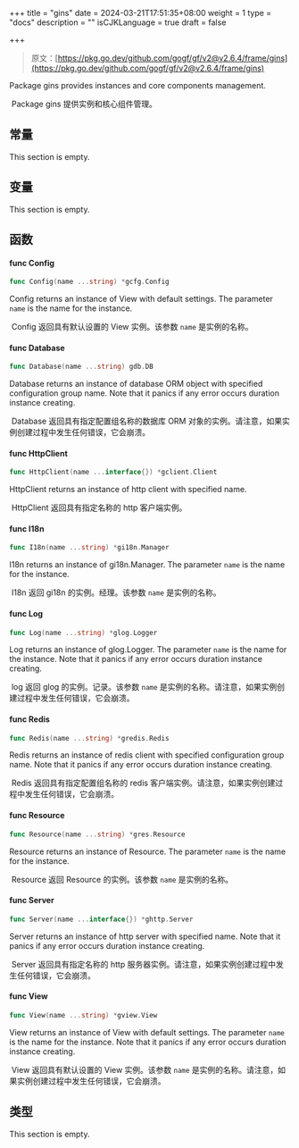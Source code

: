 +++
title = "gins"
date = 2024-03-21T17:51:35+08:00
weight = 1
type = "docs"
description = ""
isCJKLanguage = true
draft = false

+++

> 原文：[https://pkg.go.dev/github.com/gogf/gf/v2@v2.6.4/frame/gins](https://pkg.go.dev/github.com/gogf/gf/v2@v2.6.4/frame/gins)

Package gins provides instances and core components management.

​	Package gins 提供实例和核心组件管理。

## 常量

This section is empty.

## 变量

This section is empty.

## 函数

#### func Config

```go
func Config(name ...string) *gcfg.Config
```

Config returns an instance of View with default settings. The parameter `name` is the name for the instance.

​	Config 返回具有默认设置的 View 实例。该参数 `name` 是实例的名称。

#### func Database

```go
func Database(name ...string) gdb.DB
```

Database returns an instance of database ORM object with specified configuration group name. Note that it panics if any error occurs duration instance creating.

​	Database 返回具有指定配置组名称的数据库 ORM 对象的实例。请注意，如果实例创建过程中发生任何错误，它会崩溃。

#### func HttpClient

```go
func HttpClient(name ...interface{}) *gclient.Client
```

HttpClient returns an instance of http client with specified name.

​	HttpClient 返回具有指定名称的 http 客户端实例。

#### func I18n

```go
func I18n(name ...string) *gi18n.Manager
```

I18n returns an instance of gi18n.Manager. The parameter `name` is the name for the instance.

​	I18n 返回 gi18n 的实例。经理。该参数 `name` 是实例的名称。

#### func Log

```go
func Log(name ...string) *glog.Logger
```

Log returns an instance of glog.Logger. The parameter `name` is the name for the instance. Note that it panics if any error occurs duration instance creating.

​	log 返回 glog 的实例。记录。该参数 `name` 是实例的名称。请注意，如果实例创建过程中发生任何错误，它会崩溃。

#### func Redis

```go
func Redis(name ...string) *gredis.Redis
```

Redis returns an instance of redis client with specified configuration group name. Note that it panics if any error occurs duration instance creating.

​	Redis 返回具有指定配置组名称的 redis 客户端实例。请注意，如果实例创建过程中发生任何错误，它会崩溃。

#### func Resource

```go
func Resource(name ...string) *gres.Resource
```

Resource returns an instance of Resource. The parameter `name` is the name for the instance.

​	Resource 返回 Resource 的实例。该参数 `name` 是实例的名称。

#### func Server

```go
func Server(name ...interface{}) *ghttp.Server
```

Server returns an instance of http server with specified name. Note that it panics if any error occurs duration instance creating.

​	Server 返回具有指定名称的 http 服务器实例。请注意，如果实例创建过程中发生任何错误，它会崩溃。

#### func View

```go
func View(name ...string) *gview.View
```

View returns an instance of View with default settings. The parameter `name` is the name for the instance. Note that it panics if any error occurs duration instance creating.

​	View 返回具有默认设置的 View 实例。该参数 `name` 是实例的名称。请注意，如果实例创建过程中发生任何错误，它会崩溃。

## 类型

This section is empty.
